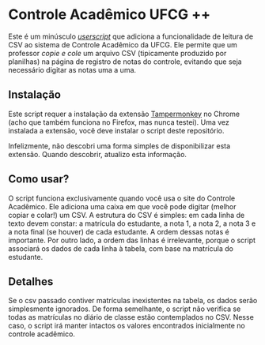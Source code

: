 # Controle Acadêmico UFCG ++

Este é um minúsculo
[_userscript_](https://en.wikipedia.org/wiki/Userscript) que
adiciona a funcionalidade de leitura de CSV ao sistema de
Controle Acadêmico da UFCG. Ele permite que um professor _copie e
cole_ um arquivo CSV (tipicamente produzido por planilhas) na
página de registro de notas do controle, evitando que seja
necessário digitar as notas uma a uma.

## Instalação

Este script requer a instalação da extensão
[Tampermonkey](https://chrome.google.com/webstore/detail/tampermonkey)
no Chrome (acho que também funciona no Firefox, mas nunca
testei). Uma vez instalada a extensão, você deve instalar
o script deste repositório.

Infelizmente, não descobri uma forma simples de disponibilizar
esta extensão. Quando descobrir, atualizo esta informação.

## Como usar?

O script funciona exclusivamente quando você usa o site do
Controle Acadêmico. Ele adiciona uma caixa em que você pode
digitar (melhor copiar e colar!) um CSV. A estrutura do CSV é
simples: em cada linha de texto devem constar: a matrícula do
estudante, a nota 1, a nota 2, a nota 3 e a nota final (se
houver) de cada estudante. A ordem dessas notas é importante. Por
outro lado, a ordem das linhas é irrelevante, porque o script associará
os dados de cada linha à tabela, com base na matrícula do
estudante. 

## Detalhes

Se o csv passado contiver matrículas inexistentes na tabela, os
dados serão simplesmente ignorados. De forma semelhante, o script
não verifica se todas as matrículas no diário de classe estão
contemplados no CSV. Nesse caso, o script irá manter intactos os
valores encontrados inicialmente no controle acadêmico.

